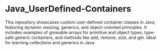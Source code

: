 # Java_UserDefined-Containers
This repository showcases custom user-defined container classes in Java, featuring dynamic resizing, generics, and object-oriented principles. It includes examples of growable arrays for primitive and object types, type-safe generic containers, and methods like add, remove, size, and get. Ideal for learning collections and generics in Java.
